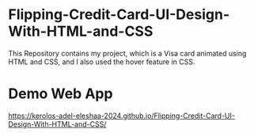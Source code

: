 # Flipping-Credit-Card-UI-Design-With-HTML-and-CSS
This Repository contains my project, which is a Visa card animated using HTML and CSS, and I also used the hover feature in CSS.
# Demo Web App
https://kerolos-adel-eleshaa-2024.github.io/Flipping-Credit-Card-UI-Design-With-HTML-and-CSS/